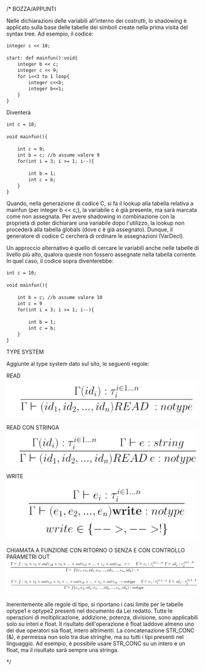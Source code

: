 /* BOZZA/APPUNTI

Nelle dichiarazioni delle variabili all'interno dei costrutti, lo shadowing è applicato sulla base delle tabelle dei simboli create nella prima visita del syntax tree.
Ad esempio, il codice:

```
integer c << 10;

start: def mainfun():void{
    integer b << c;
    integer c << 9;
    for i<<3 to 1 loop{
        integer c<<b;
        integer b<<1;
    }
}
```
Diventerà
```
int c = 10;

void mainfun(){

	int c = 9;
	int b = c; //b assume valore 9
	for(int i = 3; i >= 1; i--){

		int b = 1;
		int c = b;
	}
}
```
Quando, nella generazione di codice C, si fa il lookup alla tabella relativa a mainfun (per integer b << c;), la variabile c è già presente, ma sarà marcata come non assegnata. Per avere shadowing in combinazione con la proprietà di poter dichiarare una variabile dopo l'utilizzo, la lookup non procederà alla tabella globals (dove c è già assegnato). Dunque, il generatore di codice C cercherà di ordinare le assegnazioni (VarDecl).

Un approccio alternativo è quello di cercare le variabili anche nelle tabelle di livello più alto, qualora queste non fossero assegnate nella tabella corrente. In quel caso, il codice sopra diventerebbe:
```
int c = 10;

void mainfun(){

	int b = c; //b assume valore 10
	int c = 9
	for(int i = 3; i >= 1; i--){

		int b = 1;
		int c = b;
	}
}
```

TYPE SYSTEM

Aggiunte al type system dato sul sito, le seguenti regole:

READ
![ScreenShot](docs/type_rules/Read.PNG)

READ CON STRINGA
![ScreenShot](docs/type_rules/ReadConStringa.PNG)

WRITE
![ScreenShot](docs/type_rules/Write.PNG)

CHIAMATA A FUNZIONE CON RITORNO O SENZA E CON CONTROLLO PARAMETRI OUT
![ScreenShot](docs/type_rules/FunCall_out_RitornoPROVA.PNG)
![ScreenShot](docs/type_rules/FunCall_out_NoRitornoPROVA.PNG)

Inerentemente alle regole di tipo, si riportano i casi limite per le tabelle optype1 e optype2
presenti nel documento da Lei redatto.
Tutte le operazioni di moltiplicazione, addizione, potenza, divisione, sono applicabili solo su interi e float.
 Il risultato dell'operazione è float laddove almeno uno dei due operatori sia float, intero altrimenti.
La concatenazione STR_CONC (&), è permessa non solo tra due stringhe, ma su tutti i tipi presenti nel linguaggio.
 Ad esempio, è possibile usare STR_CONC su un intero e un float, ma il risultato sarà sempre una stringa.

*/
